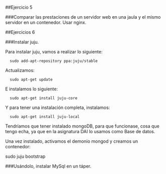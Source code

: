 ##Ejercicio 5

###Comparar las prestaciones de un servidor web en una jaula y el mismo servidor en un contenedor. Usar nginx.


##Ejercicios 6

###Instalar juju.

Para instalar juju, vamos a realizar lo siguiente:

      sudo add-apt-repository ppa:juju/stable

Actualizamos:
    
      sudo apt-get update

E instalamos lo siguiente:

      sudo apt-get install juju-core

Y para tener una instalación completa, instalamos:

      sudo apt-get install juju-local
      
Tendríamos que tener instalado mongoDB, para que funcionase, cosa que tengo echa, ya que en la asignatura DAI lo usamos como Base de datos.

Una vez instalado, activamos el demonio mongod y creamos un contenedor:

sudo juju bootstrap

###Usándolo, instalar MySql en un táper.
